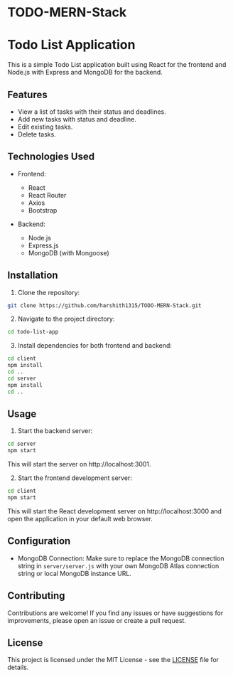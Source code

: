 # TODO-MERN-Stack
# Todo List Application

This is a simple Todo List application built using React for the frontend and Node.js with Express and MongoDB for the backend.

## Features

- View a list of tasks with their status and deadlines.
- Add new tasks with status and deadline.
- Edit existing tasks.
- Delete tasks.

## Technologies Used

- Frontend:
  - React
  - React Router
  - Axios
  - Bootstrap
  
- Backend:
  - Node.js
  - Express.js
  - MongoDB (with Mongoose)

## Installation

1. Clone the repository:

```bash
git clone https://github.com/harshith1315/TODO-MERN-Stack.git
```
2. Navigate to the project directory:
```bash
cd todo-list-app
```
3. Install dependencies for both frontend and backend:
```bash
cd client
npm install
cd ..
cd server
npm install
cd ..
```
## Usage

1. Start the backend server:
```bash
cd server
npm start
```
This will start the server on http://localhost:3001.

2. Start the frontend development server:
```bash
cd client
npm start
```
This will start the React development server on http://localhost:3000 and open the application in your default web browser.
## Configuration

- MongoDB Connection: Make sure to replace the MongoDB connection string in `server/server.js` with your own MongoDB Atlas connection string or local MongoDB instance URL.

## Contributing

Contributions are welcome! If you find any issues or have suggestions for improvements, please open an issue or create a pull request.

## License

This project is licensed under the MIT License - see the [LICENSE](LICENSE) file for details.

